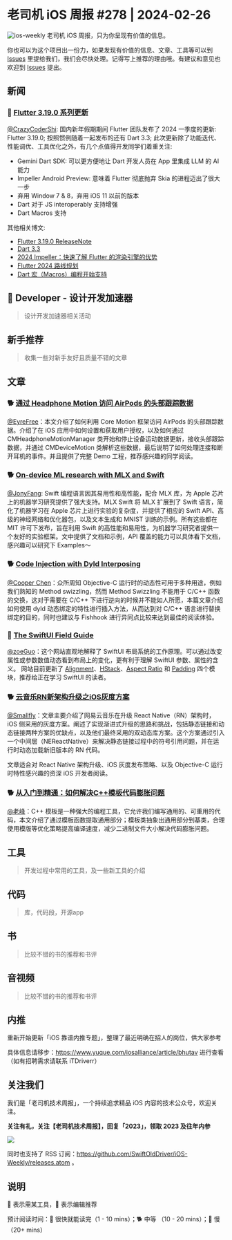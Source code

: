 # 老司机 iOS 周报 #278 | 2024-02-26

![ios-weekly](https://github.com/SwiftOldDriver/iOS-Weekly/blob/master/assets/ios-weekly.png?raw=true)
老司机 iOS 周报，只为你呈现有价值的信息。

你也可以为这个项目出一份力，如果发现有价值的信息、文章、工具等可以到 [Issues](https://github.com/SwiftOldDriver/iOS-Weekly/issues) 里提给我们，我们会尽快处理。记得写上推荐的理由哦。有建议和意见也欢迎到 [Issues](https://github.com/SwiftOldDriver/iOS-Weekly/issues) 提出。

## 新闻

### 🐢 [Flutter 3.19.0 系列更新](https://mp.weixin.qq.com/s/JRdT4vJutvNZ66uqqjYEPg)

[@CrazyCoderShi](https://github.com/CrazyCoderShi): 国内新年假期期间 Flutter 团队发布了 2024 一季度的更新: Flutter 3.19.0; 按照惯例随着一起发布的还有 Dart 3.3; 此次更新除了功能迭代、性能调优、工具优化之外，有几个点值得开发同学们着重关注:

- Gemini Dart SDK: 可以更方便地让 Dart 开发人员在 App 里集成 LLM 的 AI 能力
- Impeller Android Preview: 意味着 Flutter 彻底抛弃 Skia 的进程迈出了很大一步
- 弃用 Window 7 & 8，弃用 iOS 11 以前的版本
- Dart 对于 JS interoperably 支持增强
- Dart Macros 支持

其他相关博文:
- [Flutter 3.19.0 ReleaseNote](https://medium.com/flutter/whats-new-in-flutter-3-19-58b1aae242d2)
- [Dart 3.3](https://mp.weixin.qq.com/s?__biz=Mzg3NTA3MDIxOA==&mid=2247491174&idx=2&sn=b6c236e48e2f5d0032387293f7e90bb6&chksm=cec64803f9b1c1159f6d720883df2ff202ab52cb8820682a65bc4ce6aba1a9488f33f18fae61&cur_album_id=1968809591672979459&scene=189#wechat_redirect)
- [2024 Impeller：快速了解 Flutter 的渲染引擎的优势](https://mp.weixin.qq.com/s?__biz=Mzg3NTA3MDIxOA==&mid=2247491190&idx=1&sn=dcb726e2ace120fb2285e82a5befb007&chksm=cfbf4d3126192986e2bb5255ee55f4b5fff1a3e2949b15321b3ea264929aedec30dc76fda824&scene=132&exptype=timeline_recommend_article_extendread_samebiz&show_related_article=1&subscene=189&scene=132#wechat_redirect)
- [Flutter 2024 路线规划](https://mp.weixin.qq.com/s?__biz=Mzg3NTA3MDIxOA==&mid=2247491174&idx=1&sn=5ceb5e8fce90f11dc051a9305d4ed109&chksm=cec64803f9b1c1154cd1a684a34d03e0189e9e85bbdf8f67983ea3940c4ecf8dd062de1347ac&cur_album_id=1968809591672979459&scene=189#wechat_redirect)
- [Dart 宏（Macros）编程开始支持](https://mp.weixin.qq.com/s/WoamljZJeNN9huMdIb_Ycw)

##  Developer - 设计开发加速器

> 设计开发加速器相关活动

## 新手推荐

> 收集一些对新手友好且质量不错的文章

## 文章

### 🐕 [通过 Headphone Motion 访问 AirPods 的头部跟踪数据](https://github.com/LLLLLayer/Headphone-Motion)

[@EyreFree](https://github.com/EyreFree)：本文介绍了如何利用 Core Motion 框架访问 AirPods 的头部跟踪数据。介绍了在 iOS 应用中如何设置和获取用户授权，以及如何通过 CMHeadphoneMotionManager 类开始和停止设备运动数据更新，接收头部跟踪数据，并通过 CMDeviceMotion 类解析这些数据，最后说明了如何处理连接和断开耳机的事件。并且提供了完整 Demo 工程，推荐感兴趣的同学阅读。

### 🐕 [On-device ML research with MLX and Swift](https://www.swift.org/blog/mlx-swift/)

[@JonyFang](https://github.com/JonyFang): Swift 编程语言因其易用性和高性能，配合 MLX 库，为 Apple 芯片上的机器学习研究提供了强大支持。MLX Swift 将 MLX 扩展到了 Swift 语言，简化了机器学习在 Apple 芯片上进行实验的复杂度，并提供了相应的 Swift API、高级的神经网络和优化器包，以及文本生成和 MNIST 训练的示例。所有这些都在 MIT 许可下发布，旨在利用 Swift 的高性能和易用性，为机器学习研究者提供一个友好的实验框架。文中提供了文档和示例，API 覆盖的能力可以具体看下文档，感兴趣可以研究下 Examples～

### 🐕 [Code Injection with Dyld Interposing](https://www.emergetools.com/blog/posts/DyldInterposing)

[@Cooper Chen](https://github.com/cjlcooper)：众所周知 Objective-C 运行时的动态性可用于多种用途，例如我们熟知的 Method swizzling，然而 Method Swizzling 不能用于 C/C++ 函数的交换，这对于需要在 C/C++ 下进行逆向的时候并不能如人所愿，本篇文章介绍如何使用 dyld 动态绑定的特性进行插入方法，从而达到对 C/C++ 语言进行替换绑定的目的，同时也建议与 Fishhook 进行异同点比较来达到最佳的阅读体验。

### 🐎 [The SwiftUI Field Guide](https://www.swiftuifieldguide.com)

[@zoeGuo](https://github.com/zoeGuo)：这个网站直观地解释了 SwiftUI 布局系统的工作原理。可以通过改变属性或参数数值动态看到布局上的变化，更有利于理解 SwiftUI 参数、属性的含义。 网站目前更新了 [Alignment](https://www.swiftuifieldguide.com/layout/alignment)、[HStack](https://www.swiftuifieldguide.com/layout/hstack)、[Aspect Ratio](https://www.swiftuifieldguide.com/layout/aspect-ratio) 和 [Padding](https://www.swiftuifieldguide.com/layout/padding) 四个模块，推荐给正在学习 SwiftUI 的读者。

### 🐕 [云音乐RN新架构升级之iOS灰度方案](https://mp.weixin.qq.com/s/jZ3wfbFf2xey8aTK16MU4A)
[@Smallfly](https://github.com/iostalks)：文章主要介绍了网易云音乐在升级 React Native（RN）架构时，iOS 侧采用的灰度方案。阐述了实现渐进式升级的思路和挑战，包括静态链接和动态链接两种方案的优缺点，以及他们最终采用的双动态库方案。这个方案通过引入一个中间层（NEReactNative）来解决静态链接过程中的符号引用问题，并在运行时动态加载新旧版本的 RN 代码。

文章适合对 React Native 架构升级、iOS 灰度发布策略、以及 Objective-C 运行时特性感兴趣的资深 iOS 开发者阅读。

### 🐕 [从入门到精通：如何解决C++模板代码膨胀问题](https://mp.weixin.qq.com/s/aRqKGoVNcf8yzRhIHbmoBA)
[@老峰](https://github.com/gesantung)：C++ 模板是一种强大的编程工具，它允许我们编写通用的、可重用的代码，本文介绍了通过模板函数提取通用部分；模板类抽象出通用部分到基类，合理使用模版等优化策略提高编译速度，减少二进制文件大小解决代码膨胀问题。

## 工具

> 开发过程中常用的工具，及一些新工具的介绍

## 代码

> 库，代码段，开源app

## 书

> 比较不错的书的推荐和书评

## 音视频

> 比较不错的书的推荐和书评

## 内推

重新开始更新「iOS 靠谱内推专题」，整理了最近明确在招人的岗位，供大家参考

具体信息请移步：https://www.yuque.com/iosalliance/article/bhutav 进行查看（如有招聘需求请联系 iTDriverr）

## 关注我们

我们是「老司机技术周报」，一个持续追求精品 iOS 内容的技术公众号，欢迎关注。

**关注有礼，关注【老司机技术周报】，回复「2023」，领取 2023 及往年内参**

![](https://github.com/SwiftOldDriver/iOS-Weekly/blob/master/assets/qrcode_for_wechat.jpg?raw=true)

同时也支持了 RSS 订阅：https://github.com/SwiftOldDriver/iOS-Weekly/releases.atom 。

## 说明

🚧 表示需某工具，🌟 表示编辑推荐

预计阅读时间：🐎 很快就能读完（1 - 10 mins）；🐕 中等 （10 - 20 mins）；🐢 慢（20+ mins）
